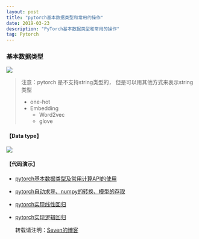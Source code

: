 ```yaml
---
layout: post
title: "pytorch基本数据类型和常用的操作"
date: 2019-03-23
description: "PyTorch基本数据类型和常用的操作"
tag: Pytorch
---
```


### 基本数据类型

![](https://eveseven.oss-cn-shanghai.aliyuncs.com/20190305195731.png)

> 注意：pytorch 是不支持string类型的， 但是可以用其他方式来表示string类型
>
> - one-hot
> - Embedding
>   - Word2vec
>   - glove

#### 【Data type】

![](https://eveseven.oss-cn-shanghai.aliyuncs.com/20190305200915.png)

#### 【代码演示】

- [pytorch基本数据类型及常用计算API的使用]()
- [pytorch自动求导、numpy的转换、模型的存取]()
- [pytorch实现线性回归]()
- [pytorch实现逻辑回归]()

  转载请注明：[Seven的博客](http://sevenold.github.io)